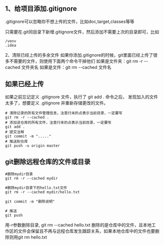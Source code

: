 ## 1、给项目添加.gitignore
.gitignore可以忽略你不想上传的文件，比如doc,target,classes等等

只需要在.git同目录下新增.gitignore文件，然后添加不需要上次的目录即可，比如

```shell script
/venv
.idea
```

2、清除已经上传的多余文件
如果你添加.gitignore的时候，git里面已经上传了很多不需要的文件，则使用下面两个命令干掉他们
如果是文件夹：git rm -r --cached 文件夹名
如果是文件：git rm --cached 文件名

## 如果已经上传

如果之前忘记定义 .gitignore 文件，执行了 git add . 命令之后，
发现加入的文件太多了，想要定义 .gitignore 并重新存储更改的文件。

```shell script
# 清除记录的所有文件管理信息，注意行末的点表示当前目录，一定要写
git rm -r --cached .
# 添加该仓库的所有文件，注意行末的点表示当前目录，一定要写
git add .
# 提交注释
git commit -m "....."
# 推送到仓库
git push -u origin master
```

## git删除远程仓库的文件或目录

```shell script
#删除mydir目录
git rm -r --cached mydir

#删除mydir目录下的hello.txt文件
git rm -r --cached mydir/hello.txt

git commit -m "删除说明" 

# 推送
git push
```

用-r参数删除目录, git rm --cached hello.txt 删除的是仓库中的文件，且本地工作区的文件会保留且不再与远程仓库发生跟踪关系，如果本地仓库中的文件也要删除则用git rm hello.txt
